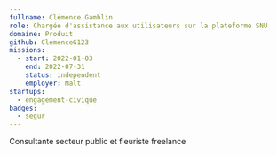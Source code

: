 ```yaml
---
fullname: Clémence Gamblin
role: Chargée d'assistance aux utilisateurs sur la plateforme SNU
domaine: Produit
github: ClemenceG123
missions:
  - start: 2022-01-03
    end: 2022-07-31
    status: independent
    employer: Malt
startups:
  - engagement-civique
badges:
  - segur
---
```


Consultante secteur public et fleuriste freelance
